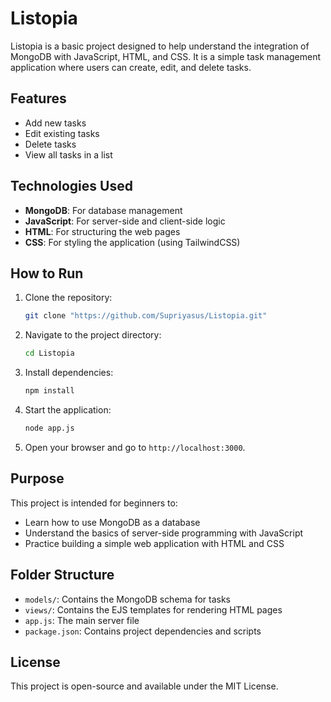 # Listopia

Listopia is a basic project designed to help understand the integration of MongoDB with JavaScript, HTML, and CSS. It is a simple task management application where users can create, edit, and delete tasks.

## Features
- Add new tasks
- Edit existing tasks
- Delete tasks
- View all tasks in a list

## Technologies Used
- **MongoDB**: For database management
- **JavaScript**: For server-side and client-side logic
- **HTML**: For structuring the web pages
- **CSS**: For styling the application (using TailwindCSS)

## How to Run
1. Clone the repository:
   ```bash
   git clone "https://github.com/Supriyasus/Listopia.git"
   ```
2. Navigate to the project directory:
   ```bash
   cd Listopia
   ```
3. Install dependencies:
   ```bash
   npm install
   ```
4. Start the application:
   ```bash
   node app.js
   ```
5. Open your browser and go to `http://localhost:3000`.

## Purpose
This project is intended for beginners to:
- Learn how to use MongoDB as a database
- Understand the basics of server-side programming with JavaScript
- Practice building a simple web application with HTML and CSS

## Folder Structure
- `models/`: Contains the MongoDB schema for tasks
- `views/`: Contains the EJS templates for rendering HTML pages
- `app.js`: The main server file
- `package.json`: Contains project dependencies and scripts

## License
This project is open-source and available under the MIT License.
